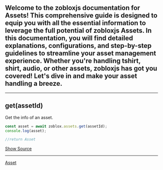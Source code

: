 ## Welcome to the zobloxjs documentation for Assets! This comprehensive guide is designed to equip you with all the essential information to leverage the full potential of zobloxjs Assets. In this documentation, you will find detailed explanations, configurations, and step-by-step guidelines to streamline your asset management experience. Whether you're handling tshirt, shirt, audio, or other assets, zobloxjs has got you covered! Let's dive in and make your asset handling a breeze.
___

## get(assetId)
Get the info of an asset. 
```js
const asset = await zoblox.assets.get(assetId);
console.log(asset);

//return Asset
```
[Show Source]()
___

[Asset](https://github.com/zobloxjs/zoblox.js/blob/glitch/docs/documents/structures/Asset.md)
